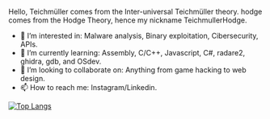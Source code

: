 Hello, Teichmüller comes from the Inter-universal Teichmüller theory.
hodge comes from the Hodge Theory, hence my nickname TeichmullerHodge. 
 
- 👀 I’m interested in: Malware analysis, Binary exploitation, Cibersecurity, APIs.  
- 🌱 I’m currently learning: Assembly, C/C++, Javascript, C#, radare2, ghidra, gdb, and OSdev.  
- 💞️ I’m looking to collaborate on: Anything from game hacking to web design. 
- 📫 How to reach me: Instagram/Linkedin. 

[![Top Langs](https://github-readme-stats-git-masterrstaa-rickstaa.vercel.app/api/top-langs/?username=teichmullerhodge&hide=css,html,scss&layout=compact)](https://github.com/anuraghazra/github-readme-stats)
